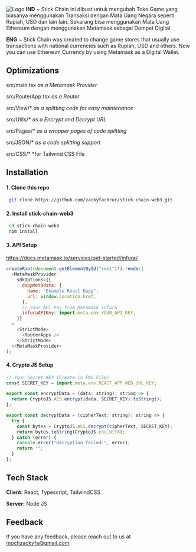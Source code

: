 
![Logo](https://github.com/zackyfachrur/stick-chain-web3/blob/main/public/assets/Logo.png)
**IND** ~ Stick Chain ini dibuat untuk mengubah Toko Game yang biasanya menggunakan Transaksi dengan Mata Uang Negara seperti Rupiah, USD dan lain lain. 
Sekarang bisa menggunakan Mata Uang Ethereum dengan menggunakan Metamask sebagai Dompet Digital

**ENG** ~ Stick Chain was created to change game stores that usually use transactions with national currencies such as Rupiah, USD and others. 
Now you can use Ethereum Currency by using Metamask as a Digital Wallet.




## Optimizations

src/main.tsx *as a Metamask Provider*

src/RouterApp.tsx *as a Router*


src/View/* *as a splitting code for easy maintenance*

src/Utils/* *as a Encrypt and Decrypt URL*

src/Pages/* *as a wrapper pages of code splitting*

src/JSON/* *as a code splitting support*

src/CSS/* *for Tailwind CSS File



## Installation

#### 1. Clone this repo
```bash
 git clone https://github.com/zackyfachrur/stick-chain-web3.git
```

#### 2. Install stick-chain-web3

```bash
 cd stick-chain-web3
 npm install 
```
#### 3. API Setup
https://docs.metamask.io/services/get-started/infura/
```js
createRoot(document.getElementById("root")!).render(
  <MetaMaskProvider
    sdkOptions={{
      dappMetadata: {
        name: "Example React Dapp",
        url: window.location.href,
      },
      // Your API Key from Metamask Infura
      infuraAPIKey: import.meta.env.YOUR_API_KEY,
    }}
  >
    <StrictMode>
      <RouterApps />
    </StrictMode>
  </MetaMaskProvider>
);
```

#### 4. Crypto JS Setup
```js
// Your Secret KEY (Create in ENV File)
const SECRET_KEY = import.meta.env.REACT_APP_WEB_URL_KEY;

export const encryptData = (data: string): string => {
  return CryptoJS.AES.encrypt(data, SECRET_KEY).toString();
};

export const decryptData = (cipherText: string): string => {
  try {
    const bytes = CryptoJS.AES.decrypt(cipherText, SECRET_KEY);
    return bytes.toString(CryptoJS.enc.Utf8);
  } catch (error) {
    console.error("Decryption failed:", error);
    return "";
  }
};
```
## Tech Stack

**Client:** React, Typescript, TailwindCSS

**Server:** Node JS


## Feedback

If you have any feedback, please reach out to us at mochzackyfa@gmail.com

